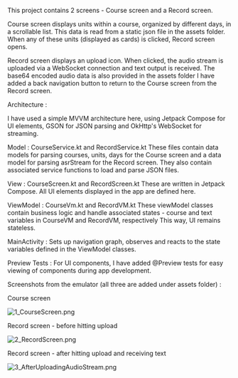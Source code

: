 This project contains 2 screens - Course screen and a Record screen. 

Course screen displays units within a course, organized by different days, in a scrollable list. This data is read from a static json file in the assets folder.
When any of these units (displayed as cards) is clicked, Record screen opens.

Record screen displays an upload icon. When clicked, the audio stream is uploaded via a WebSocket connection and text output is received. The base64 encoded audio data is also provided in the assets folder
I have added a back navigation button to return to the Course screen from the Record screen.

Architecture :

I have used a simple MVVM architecture here, using Jetpack Compose for UI elements, GSON for JSON parsing and OkHttp's WebSocket for streaming.

Model : 
    CourseService.kt and RecordService.kt
        These files contain data models for parsing courses, units, days for the Course screen 
        and a data model for parsing asrStream for the Record screen.
        They also contain associated service functions to load and parse JSON files.

View :
    CourseScreen.kt and RecordScreen.kt
        These are written in Jetpack Compose. All UI elements displayed in the app are defined here.

ViewModel :
    CourseVm.kt and RecordVM.kt
        These viewModel classes contain business logic and handle associated states - 
        course and text variables in CourseVM and RecordVM, respectively 
        This way, UI remains stateless.

MainActivity : 
    Sets up navigation graph, observes and reacts to the state variables defined in the ViewModel classes.

Preview Tests :
    For UI components, I have added @Preview tests for easy viewing of components during app development.


Screenshots from the emulator (all three are added under assets folder) :

Course screen 

![1_CourseScreen.png](src%2Fmain%2Fassets%2F1_CourseScreen.png)

Record screen - before hitting upload

![2_RecordScreen.png](src%2Fmain%2Fassets%2F2_RecordScreen.png)

Record screen - after hitting upload and receiving text

![3_AfterUploadingAudioStream.png](src%2Fmain%2Fassets%2F3_AfterUploadingAudioStream.png)


